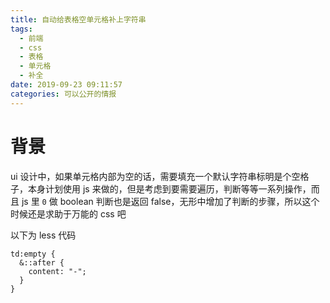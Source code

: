 ```yaml
---
title: 自动给表格空单元格补上字符串
tags:
  - 前端
  - css
  - 表格
  - 单元格
  - 补全
date: 2019-09-23 09:11:57
categories: 可以公开的情报
---
```


# 背景

ui 设计中，如果单元格内部为空的话，需要填充一个默认字符串标明是个空格子，本身计划使用 js 来做的，但是考虑到要需要遍历，判断等等一系列操作，而且 js 里 `0` 做 boolean 判断也是返回 false，无形中增加了判断的步骤，所以这个时候还是求助于万能的 css 吧

以下为 less 代码

```less
td:empty {
  &::after {
    content: "-";
  }
}
```
